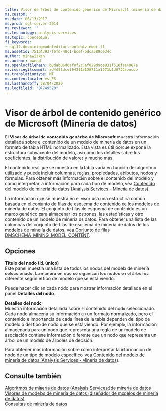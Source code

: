 ```yaml
---
title: Visor de árbol de contenido genérico de Microsoft (minería de datos) | Microsoft Docs
ms.custom: ''
ms.date: 06/13/2017
ms.prod: sql-server-2014
ms.reviewer: ''
ms.technology: analysis-services
ms.topic: conceptual
f1_keywords:
- sql12.dm.miningmodeleditor.contentviewer.f1
ms.assetid: 751b4393-f6fd-48c1-bcef-bdca589ce34c
author: minewiskan
ms.author: owend
ms.openlocfilehash: b0dab06d6af8f2c5af029d9ce831f518faa4067e
ms.sourcegitcommit: ad4d92dce894592a259721a1571b1d8736abacdb
ms.translationtype: MT
ms.contentlocale: es-ES
ms.lasthandoff: 08/04/2020
ms.locfileid: "87749520"
---
```

# <a name="microsoft-generic-content-tree-viewer-data-mining"></a>Visor de árbol de contenido genérico de Microsoft (Minería de datos)
  El **Visor de árbol de contenido genérico de Microsoft** muestra información detallada sobre el contenido de un modelo de minería de datos en un formato de tabla HTML normalizado. Esta vista es útil porque expone la estructura subyacente del modelo, así como los detalles sobre los coeficientes, la distribución de valores y mucho más.  
  
 El contenido real que se muestra en la tabla varía en función del algoritmo utilizado y puede incluir columnas, reglas, propiedades, atributos, nodos y fórmulas. Para obtener más información sobre el contenido del modelo y cómo interpretar la información para cada tipo de modelo, vea [Contenido del modelo de minería de datos &#40;Analysis Services - Minería de datos&#41;](data-mining/mining-model-content-analysis-services-data-mining.md).  
  
 La información que se muestra en el visor usa una estructura común basada en el conjunto de filas de esquema de contenido de los modelos de minería de datos. El conjunto de filas de esquema de contenido es un marco genérico para almacenar los patrones, las estadísticas y otro contenido de un modelo de minería de datos. Para obtener una lista de las columnas del conjunto de filas de esquema de minería de datos de los modelos de minería de datos, vea [Conjunto de filas DMSCHEMA_MINING_MODEL_CONTENT](https://docs.microsoft.com/bi-reference/schema-rowsets/data-mining/dmschema-mining-model-content-rowset).  
  
## <a name="options"></a>Opciones  
 **Título del nodo (Id. único)**  
 Este panel muestra una lista de todos los nodos del modelo de minería seleccionado. La manera en que se organizan los nodos en el árbol es diferente según el tipo de modelo que se está viendo.  
  
 Puede hacer clic en cada nodo para mostrar información detallada en el panel **Detalles del nodo** .  
  
 **Detalles del nodo**  
 Muestra información detallada sobre el contenido del nodo seleccionado. Cada nodo almacena su información en un formato normalizado, pero el contenido e importancia de cada línea de la tabla dependen del tipo de modelo o del tipo de nodo que se está viendo. Por ejemplo, la información almacenada para un nodo que representa una regla de un modelo de asociación contiene información diferente que un nodo que representa un árbol de un modelo de árboles de decisión.  
  
 Para obtener más información sobre cómo interpretar la información de nodo de un tipo de modelo específico, vea [Contenido del modelo de minería de datos &#40;Analysis Services - Minería de datos&#41;](data-mining/mining-model-content-analysis-services-data-mining.md).  
  
## <a name="see-also"></a>Consulte también  
 [Algoritmos de minería de datos &#40;Analysis Services:&#41;de minería de datos](data-mining/data-mining-algorithms-analysis-services-data-mining.md)   
 [Visores de modelos de minería de datos &#40;diseñador de modelos de minería de datos&#41;](mining-model-viewers-data-mining-model-designer.md)   
 [Consultas de minería de datos](data-mining/data-mining-queries.md)  
  
  
